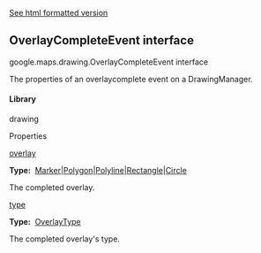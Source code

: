 [See html formatted version](https://huasofoundries.github.io/google-maps-documentation/OverlayCompleteEvent.html)


OverlayCompleteEvent interface
------------------------------

google.maps.drawing.OverlayCompleteEvent interface

The properties of an overlaycomplete event on a DrawingManager.

#### Library

drawing

Properties

[overlay](#OverlayCompleteEvent.overlay)

**Type:**  [Marker](Marker.md)|[Polygon](Polygon.md)|[Polyline](Polyline.md)|[Rectangle](Rectangle.md)|[Circle](Circle.md)

The completed overlay.

[type](#OverlayCompleteEvent.type)

**Type:**  [OverlayType](OverlayType.md)

The completed overlay's type.
